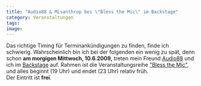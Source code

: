 ```yaml
---
title: "Audio88 & Misanthrop bei \"Bless the Mic\" im Backstage"
category: Veranstaltungen
tags: 
image: 
---
```


Das richtige Timing für Terminankündigungen zu finden, finde ich schwierig. Wahrscheinlich bin ich bei der folgenden ein wenig zu spät, denn schon **am morgigen Mittwoch, 10.6.2009,** treten mein Freund [Audio88](http://www.myspace.com/audioachtacht) und ich im [Backstage](http://www.backstage089.de/index_live.html) auf. Rahmen ist die Veranstaltungsreihe ["Bless the Mic"](http://www.myspace.com/blessthemicteam), und alles beginnt (19 Uhr) und endet (23 Uhr) relativ früh.  
Der Eintritt ist **frei**.